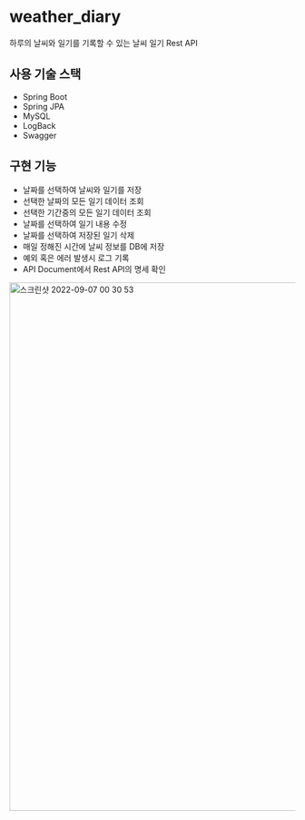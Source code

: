 # weather_diary
하루의 날씨와 일기를 기록할 수 있는 날씨 일기 Rest API

## 사용 기술 스택
* Spring Boot
* Spring JPA
* MySQL
* LogBack
* Swagger

## 구현 기능
* 날짜를 선택하여 날씨와 일기를 저장
* 선택한 날짜의 모든 일기 데이터 조회
* 선택한 기간중의 모든 일기 데이터 조회
* 날짜를 선택하여 일기 내용 수정
* 날짜를 선택하여 저장된 일기 삭제
* 매일 정해진 시간에 날씨 정보를 DB에 저장
* 예외 혹은 에러 발생시 로그 기록
* API Document에서 Rest API의 명세 확인

<img width="932" alt="스크린샷 2022-09-07 00 30 53" src="https://user-images.githubusercontent.com/65327103/188676299-b4f27da1-ae1f-4c28-bbd5-70ef63ecd0bb.png">
